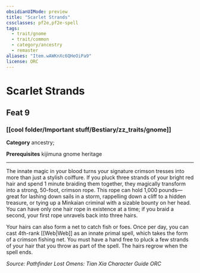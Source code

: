 ```yaml
---
obsidianUIMode: preview
title: "Scarlet Strands"
cssclasses: pf2e,pf2e-spell
tags:
  - trait/gnome
  - trait/common
  - category/ancestry
  - remaster
aliases: "Item.wAWKnXc6QHeOiPa9"
license: ORC
---
```

# Scarlet Strands
## Feat 9
### [[cool folder/Important stuff/Bestiary/zz_traits/gnome]]

**Category** ancestry; 



**Prerequisites** kijimuna gnome heritage
* * *
The innate magic in your blood turns your signature crimson tresses into more than just a stylish coiffure. If you pluck three strands of your bright red hair and spend 1 minute braiding them together, they magically transform into a strong, 50-foot, crimson rope. This rope can hold 1,000 pounds—great for lashing down sails in a storm, rappelling down a cliff to a hidden treasure, or tying up a Minkaian criminal with a sizable bounty on her head. You can have only one hair rope in existence at a time; if you braid a second, your first rope unravels back into three hairs.

Your hairs can also form a net to catch fish or foes. Once per day, you can cast 4th-rank [[Web|Web]] as an innate primal spell, which takes the form of a crimson fishing net. You must have a hand free to pluck a few strands of your hair that you throw as part of the spell. The hairs regrow when the spell ends.

*Source: Pathfinder Lost Omens: Tian Xia Character Guide*
*ORC*
